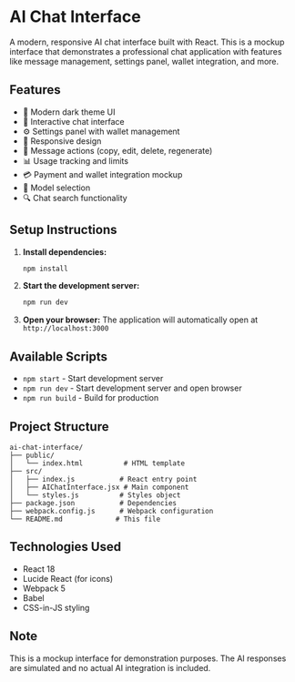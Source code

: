 # AI Chat Interface

A modern, responsive AI chat interface built with React. This is a mockup interface that demonstrates a professional chat application with features like message management, settings panel, wallet integration, and more.

## Features

- 🎨 Modern dark theme UI
- 💬 Interactive chat interface
- ⚙️ Settings panel with wallet management
- 📱 Responsive design
- 🔄 Message actions (copy, edit, delete, regenerate)
- 📊 Usage tracking and limits
- 💳 Payment and wallet integration mockup
- 🎯 Model selection
- 🔍 Chat search functionality

## Setup Instructions

1. **Install dependencies:**

   ```bash
   npm install
   ```

2. **Start the development server:**

   ```bash
   npm run dev
   ```

3. **Open your browser:**
   The application will automatically open at `http://localhost:3000`

## Available Scripts

- `npm start` - Start development server
- `npm run dev` - Start development server and open browser
- `npm run build` - Build for production

## Project Structure

```
ai-chat-interface/
├── public/
│   └── index.html          # HTML template
├── src/
│   ├── index.js           # React entry point
│   ├── AIChatInterface.jsx # Main component
│   └── styles.js          # Styles object
├── package.json           # Dependencies
├── webpack.config.js      # Webpack configuration
└── README.md             # This file
```

## Technologies Used

- React 18
- Lucide React (for icons)
- Webpack 5
- Babel
- CSS-in-JS styling

## Note

This is a mockup interface for demonstration purposes. The AI responses are simulated and no actual AI integration is included.
